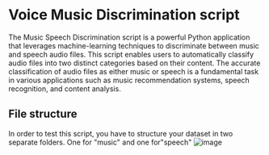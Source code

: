 # Voice Music Discrimination script

The Music Speech Discrimination script is a powerful Python application
that leverages machine-learning techniques to discriminate between music and
speech audio files. This script enables users to automatically classify audio files
into two distinct categories based on their content. The accurate classification of
audio files as either music or speech is a fundamental task in various
applications such as music recommendation systems, speech recognition, and
content analysis.

## File structure
In order to test this script, you have to structure your dataset in two separate folders. One for "music" and one for"speech"
![image](https://github.com/tudorsi/python_voice_music_discrimination/assets/36607366/857a1fbe-146c-4227-81be-3af744c4d495)
